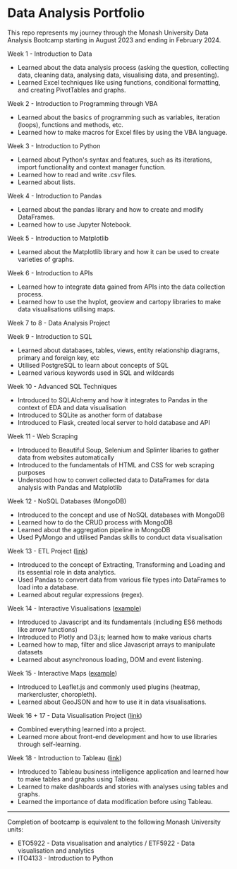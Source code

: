 # Data Analysis Portfolio

This repo represents my journey through the Monash University Data Analysis Bootcamp starting in August 2023 and ending in February 2024.

Week 1 - Introduction to Data
- Learned about the data analysis process (asking the question, collecting data, cleaning data, analysing data, visualising data, and presenting).
- Learned Excel techniques like using functions, conditional formatting, and creating PivotTables and graphs.

Week 2 - Introduction to Programming through VBA
- Learned about the basics of programming such as variables, iteration (loops), functions and methods, etc.
- Learned how to make macros for Excel files by using the VBA language.

Week 3 - Introduction to Python
- Learned about Python's syntax and features, such as its iterations, import functionality and context manager function.
- Learned how to read and write .csv files.
- Learned about lists.

Week 4 - Introduction to Pandas
- Learned about the pandas library and how to create and modify DataFrames.
- Learned how to use Jupyter Notebook.

Week 5 - Introduction to Matplotlib
- Learned about the Matplotlib library and how it can be used to create varieties of graphs.

Week 6 - Introduction to APIs
- Learned how to integrate data gained from APIs into the data collection process.
- Learned how to use the hvplot, geoview and cartopy libraries to make data visualisations utilising maps.

Week 7 to 8 - Data Analysis Project

Week 9 - Introduction to SQL
- Learned about databases, tables, views, entity relationship diagrams, primary and foreign key, etc
- Utilised PostgreSQL to learn about concepts of SQL
- Learned various keywords used in SQL and wildcards

Week 10 - Advanced SQL Techniques
- Introduced to SQLAlchemy and how it integrates to Pandas in the context of EDA and data visualisation
- Introduced to SQLite as another form of database
- Introduced to Flask, created local server to hold database and API

Week 11 - Web Scraping
- Introduced to Beautiful Soup, Selenium and Splinter libaries to gather data from websites automatically
- Introduced to the fundamentals of HTML and CSS for web scraping purposes
- Understood how to convert collected data to DataFrames for data analysis with Pandas and Matplotlib

Week 12 - NoSQL Databases (MongoDB)
- Introduced to the concept and use of NoSQL databases with MongoDB
- Learned how to do the CRUD process with MongoDB
- Learned about the aggregation pipeline in MongoDB
- Used PyMongo and utilised Pandas skills to conduct data visualisation 

Week 13 - ETL Project ([link](https://github.com/falconpunch082/Crowdfunding_ETL))
- Introduced to the concept of Extracting, Transforming and Loading and its essential role in data analytics.
- Used Pandas to convert data from various file types into DataFrames to load into a database.
- Learned about regular expressions (regex).

Week 14 - Interactive Visualisations ([example](https://falconpunch082.github.io/))
- Introduced to Javascript and its fundamentals (including ES6 methods like arrow functions)
- Introduced to Plotly and D3.js; learned how to make various charts
- Learned how to map, filter and slice Javascript arrays to manipulate datasets
- Learned about asynchronous loading, DOM and event listening.

Week 15 - Interactive Maps ([example](https://falconpunch082.github.io/earthquake-visualiser/))
- Introduced to Leaflet.js and commonly used plugins (heatmap, markercluster, choropleth).
- Learned about GeoJSON and how to use it in data visualisations.

Week 16 + 17 - Data Visualisation Project ([link](https://github.com/falconpunch082/la-crime-visualiser))
- Combined everything learned into a project.
- Learned more about front-end development and how to use libraries through self-learning.

Week 18 - Introduction to Tableau ([link](https://public.tableau.com/app/profile/nicholas.dale/viz/CitiBike-Dec2022-to-Nov2023/StatStory))
- Introduced to Tableau business intelligence application and learned how to make tables and graphs using Tableau.
- Learned to make dashboards and stories with analyses using tables and graphs.
- Learned the importance of data modification before using Tableau.

---

Completion of bootcamp is equivalent to the following Monash University units:
- ETO5922 - Data visualisation and analytics / ETF5922 - Data visualisation and analytics
- ITO4133 - Introduction to Python
